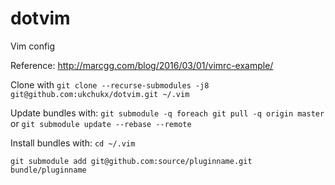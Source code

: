 # dotvim
Vim config

Reference: http://marcgg.com/blog/2016/03/01/vimrc-example/

Clone with `git clone --recurse-submodules -j8 git@github.com:ukchukx/dotvim.git ~/.vim`

Update bundles with:
`git submodule -q foreach git pull -q origin master` or `git submodule update --rebase --remote`

Install bundles with:
`cd ~/.vim`

`git submodule add git@github.com:source/pluginname.git bundle/pluginname`






